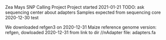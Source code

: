 Zea Mays SNP Calling Project
Project started 2021-01-21
TODO: ask sequencing center about adapters
Samples expected from sequencing core 2020-12-30 
test

We downloaded refgen3 on 2020-12-31
Maize reference genome version: refgen, dowloaded 2020-12-31 from link to dir
//nAdapter file: adapters.fa
